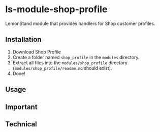 # ls-module-shop-profile
LemonStand module that provides handlers for Shop customer profiles.

## Installation
1. Download Shop Profile
1. Create a folder named `shop_profile` in the `modules` directory.
1. Extract all files into the `modules/shop_profile` directory (`modules/shop_profile/readme.md` should exist).
1. Done!

## Usage

## Important

## Technical
